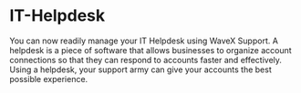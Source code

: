 # IT-Helpdesk
You can now readily manage your IT Helpdesk using WaveX Support. A helpdesk is a piece of software that allows businesses to organize account connections so that they can respond to accounts faster and effectively. Using a helpdesk, your support army can give your accounts the best possible experience.
